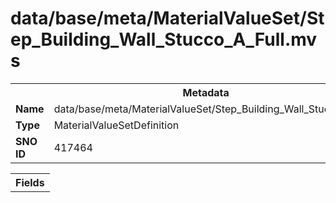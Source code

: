 <h1>data/base/meta/MaterialValueSet/Step_Building_Wall_Stucco_A_Full.mvs</h1><table><tr><th colspan="100%">Metadata</th></tr><tr><td><b>Name</b></td><td>data/base/meta/MaterialValueSet/Step_Building_Wall_Stucco_A_Full.mvs</td></tr><tr><td><b>Type</b></td><td>MaterialValueSetDefinition</td></tr><tr><td><b>SNO ID</b></td><td>417464</td></tr></table>

<table><tr><th colspan="100%">Fields</th></tr></table>

